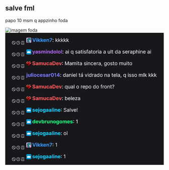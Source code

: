 ## salve fml


papo 10 msm q appzinho foda

![imagem foda](./images/1-1.svg)
![imagem foda](./images/1-1.png)